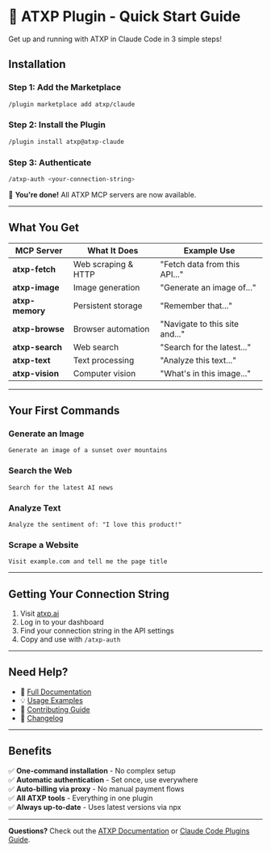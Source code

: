 # 🚀 ATXP Plugin - Quick Start Guide

Get up and running with ATXP in Claude Code in 3 simple steps!

## Installation

### Step 1: Add the Marketplace

```bash
/plugin marketplace add atxp/claude
```

### Step 2: Install the Plugin

```bash
/plugin install atxp@atxp-claude
```

### Step 3: Authenticate

```bash
/atxp-auth <your-connection-string>
```

🎉 **You're done!** All ATXP MCP servers are now available.

---

## What You Get

| MCP Server | What It Does | Example Use |
|------------|--------------|-------------|
| **atxp-fetch** | Web scraping & HTTP | "Fetch data from this API..." |
| **atxp-image** | Image generation | "Generate an image of..." |
| **atxp-memory** | Persistent storage | "Remember that..." |
| **atxp-browse** | Browser automation | "Navigate to this site and..." |
| **atxp-search** | Web search | "Search for the latest..." |
| **atxp-text** | Text processing | "Analyze this text..." |
| **atxp-vision** | Computer vision | "What's in this image..." |

---

## Your First Commands

### Generate an Image
```
Generate an image of a sunset over mountains
```

### Search the Web
```
Search for the latest AI news
```

### Analyze Text
```
Analyze the sentiment of: "I love this product!"
```

### Scrape a Website
```
Visit example.com and tell me the page title
```

---

## Getting Your Connection String

1. Visit [atxp.ai](https://atxp.ai)
2. Log in to your dashboard
3. Find your connection string in the API settings
4. Copy and use with `/atxp-auth`

---

## Need Help?

- 📖 [Full Documentation](README.md)
- 💡 [Usage Examples](EXAMPLES.md)
- 🔧 [Contributing Guide](CONTRIBUTING.md)
- 📝 [Changelog](CHANGELOG.md)

---

## Benefits

✅ **One-command installation** - No complex setup  
✅ **Automatic authentication** - Set once, use everywhere  
✅ **Auto-billing via proxy** - No manual payment flows  
✅ **All ATXP tools** - Everything in one plugin  
✅ **Always up-to-date** - Uses latest versions via npx  

---

**Questions?** Check out the [ATXP Documentation](https://docs.atxp.ai/atxp) or [Claude Code Plugins Guide](https://docs.claude.com/en/docs/claude-code/plugins).

